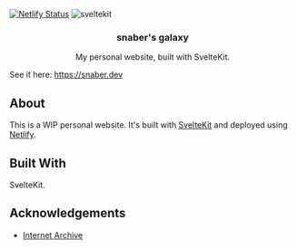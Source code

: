 [![Netlify Status](https://api.netlify.com/api/v1/badges/ee3d2749-d654-4452-854e-17fff2977220/deploy-status)](https://app.netlify.com/sites/snaber/deploys) ![sveltekit](https://badgen.net/badge/Built%20With/SvelteKit/blue)

<div align="center">
    <h3 align="center">snaber's galaxy</h3>
    <p align="center">My personal website, built with SvelteKit.</p>
</div>

See it here: https://snaber.dev

## About

This is a WIP personal website. It's built with [SvelteKit](https://kit.svelte.dev/) and deployed using [Netlify](https://www.netlify.com/).

## Built With

SvelteKit.

## Acknowledgements

- [Internet Archive](https://archive.org/)